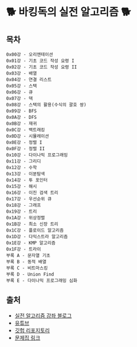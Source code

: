 # 🐕 바킹독의 실전 알고리즘 🐕

## 목차
```
0x00강 - 오리엔테이션
0x01강 - 기초 코드 작성 요령 I
0x02강 - 기초 코드 작성 요령 II
0x03강 - 배열
0x04강 - 연결 리스트
0x05강 - 스택
0x06강 - 큐
0x07강 - 덱
0x08강 - 스택의 활용(수식의 괄호 쌍)
0x09강 - BFS
0x0A강 - DFS
0x0B강 - 재귀
0x0C강 - 백트래킹
0x0D강 - 시뮬레이션
0x0E강 - 정렬 I
0x0F강 - 정렬 II
0x10강 - 다이나믹 프로그래밍
0x11강 - 그리디
0x12강 - 수학
0x13강 - 이분탐색
0x14강 - 투 포인터
0x15강 - 해시
0x16강 - 이진 검색 트리
0x17강 - 우선순위 큐
0x18강 - 그래프
0x19강 - 트리
0x1A강 - 위상정렬
0x1B강 - 최소 신장 트리
0x1C강 - 플로이드 알고리즘
0x1D강 - 다익스트라 알고리즘
0x1E강 - KMP 알고리즘 
0x1F강 - 트라이
부록 A - 문자열 기초
부록 B - 동적 배열
부록 C - 비트마스킹
부록 D - Union Find
부록 E - 다이나믹 프로그래밍 심화
```

## 출처

- [실전 알고리즘 강좌 블로그](https://blog.encrypted.gg/category/%EA%B0%95%EC%A2%8C/%EC%8B%A4%EC%A0%84%20%EC%95%8C%EA%B3%A0%EB%A6%AC%EC%A6%98)
- [유튜브](https://www.youtube.com/c/baaarkingdog)
- [깃헙 리포지토리](https://github.com/encrypted-def/basic-algo-lecture)
- [문제집 링크](workbook.md)
